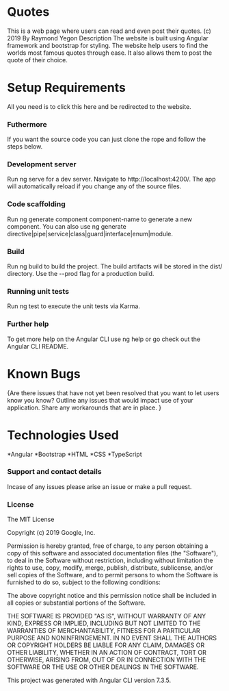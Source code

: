 # Quotes
This is a web page where users can read and even post their quotes. (c) 2019
By Raymond Yegon
Description
The website is built using Angular framework and bootstrap for styling. The website help users to find the worlds most famous quotes through ease. It also allows them to post the quote of their choice.

# Setup Requirements
All you need is to click this here and be redirected to the website.

### Futhermore
If you want the source code you can just clone the rope and follow the steps below.

### Development server
Run ng serve for a dev server. Navigate to http://localhost:4200/. The app will automatically reload if you change any of the source files.

### Code scaffolding
Run ng generate component component-name to generate a new component. You can also use ng generate directive|pipe|service|class|guard|interface|enum|module.

### Build
Run ng build to build the project. The build artifacts will be stored in the dist/ directory. Use the --prod flag for a production build.

### Running unit tests
Run ng test to execute the unit tests via Karma.

### Further help
To get more help on the Angular CLI use ng help or go check out the Angular CLI README.

# Known Bugs
{Are there issues that have not yet been resolved that you want to let users know you know? Outline any issues that would impact use of your application. Share any workarounds that are in place. }

# Technologies Used
*Angular *Bootstrap *HTML *CSS *TypeScript

### Support and contact details
Incase of any issues please arise an issue or make a pull request.

### License
The MIT License

Copyright (c) 2019 Google, Inc.

Permission is hereby granted, free of charge, to any person obtaining a copy of this software and associated documentation files (the "Software"), to deal in the Software without restriction, including without limitation the rights to use, copy, modify, merge, publish, distribute, sublicense, and/or sell copies of the Software, and to permit persons to whom the Software is furnished to do so, subject to the following conditions:

The above copyright notice and this permission notice shall be included in all copies or substantial portions of the Software.

THE SOFTWARE IS PROVIDED "AS IS", WITHOUT WARRANTY OF ANY KIND, EXPRESS OR IMPLIED, INCLUDING BUT NOT LIMITED TO THE WARRANTIES OF MERCHANTABILITY, FITNESS FOR A PARTICULAR PURPOSE AND NONINFRINGEMENT. IN NO EVENT SHALL THE AUTHORS OR COPYRIGHT HOLDERS BE LIABLE FOR ANY CLAIM, DAMAGES OR OTHER LIABILITY, WHETHER IN AN ACTION OF CONTRACT, TORT OR OTHERWISE, ARISING FROM, OUT OF OR IN CONNECTION WITH THE SOFTWARE OR THE USE OR OTHER DEALINGS IN THE SOFTWARE.



This project was generated with Angular CLI version 7.3.5.